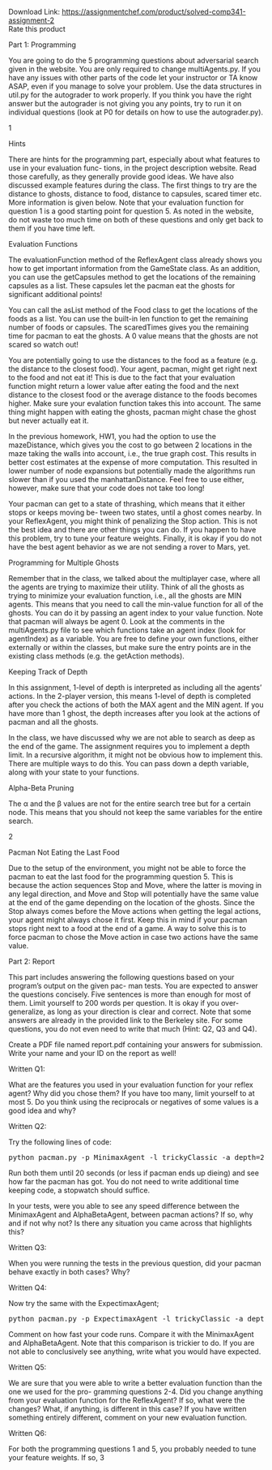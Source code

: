 Download Link: https://assignmentchef.com/product/solved-comp341-assignment-2
<br>
<span class="kksr-muted">Rate this product</span>

Part 1: Programming

You are going to do the 5 programming questions about adversarial search given in the website. You are only required to change multiAgents.py. If you have any issues with other parts of the code let your instructor or TA know ASAP, even if you manage to solve your problem. Use the data structures in util.py for the autograder to work properly. If you think you have the right answer but the autograder is not giving you any points, try to run it on individual questions (look at P0 for details on how to use the autograder.py).

1

Hints

There are hints for the programming part, especially about what features to use in your evaluation func- tions, in the project description website. Read those carefully, as they generally provide good ideas. We have also discussed example features during the class. The first things to try are the distance to ghosts, distance to food, distance to capsules, scared timer etc. More information is given below. Note that your evaluation function for question 1 is a good starting point for question 5. As noted in the website, do not waste too much time on both of these questions and only get back to them if you have time left.

Evaluation Functions

The evaluationFunction method of the ReflexAgent class already shows you how to get important information from the GameState class. As an addition, you can use the getCapsules method to get the locations of the remaining capsules as a list. These capsules let the pacman eat the ghosts for significant additional points!

You can call the asList method of the Food class to get the locations of the foods as a list. You can use the built-in len function to get the remaining number of foods or capsules. The scaredTimes gives you the remaining time for pacman to eat the ghosts. A 0 value means that the ghosts are not scared so watch out!

You are potentially going to use the distances to the food as a feature (e.g. the distance to the closest food). Your agent, pacman, might get right next to the food and not eat it! This is due to the fact that your evaluation function might return a lower value after eating the food and the next distance to the closest food or the average distance to the foods becomes higher. Make sure your evalation function takes this into account. The same thing might happen with eating the ghosts, pacman might chase the ghost but never actually eat it.

In the previous homework, HW1, you had the option to use the mazeDistance, which gives you the cost to go between 2 locations in the maze taking the walls into account, i.e., the true graph cost. This results in better cost estimates at the expense of more computation. This resulted in lower number of node expansions but potentially made the algorithms run slower than if you used the manhattanDistance. Feel free to use either, however, make sure that your code does not take too long!

Your pacman can get to a state of thrashing, which means that it either stops or keeps moving be- tween two states, until a ghost comes nearby. In your ReflexAgent, you might think of penalizing the Stop action. This is not the best idea and there are other things you can do. If you happen to have this problem, try to tune your feature weights. Finally, it is okay if you do not have the best agent behavior as we are not sending a rover to Mars, yet.

Programming for Multiple Ghosts

Remember that in the class, we talked about the multiplayer case, where all the agents are trying to maximize their utility. Think of all the ghosts as trying to minimize your evaluation function, i.e., all the ghosts are MIN agents. This means that you need to call the min-value function for all of the ghosts. You can do it by passing an agent index to your value function. Note that pacman will always be agent 0. Look at the comments in the multiAgents.py file to see which functions take an agent index (look for agentIndex) as a variable. You are free to define your own functions, either externally or within the classes, but make sure the entry points are in the existing class methods (e.g. the getAction methods).

Keeping Track of Depth

In this assignment, 1-level of depth is interpreted as including all the agents’ actions. In the 2-player version, this means 1-level of depth is completed after you check the actions of both the MAX agent and the MIN agent. If you have more than 1 ghost, the depth increases after you look at the actions of pacman and all the ghosts.

In the class, we have discussed why we are not able to search as deep as the end of the game. The assignment requires you to implement a depth limit. In a recursive algorithm, it might not be obvious how to implement this. There are multiple ways to do this. You can pass down a depth variable, along with your state to your functions.

Alpha-Beta Pruning

The α and the β values are not for the entire search tree but for a certain node. This means that you should not keep the same variables for the entire search.

2

Pacman Not Eating the Last Food

Due to the setup of the environment, you might not be able to force the pacman to eat the last food for the programming question 5. This is because the action sequences Stop and Move, where the latter is moving in any legal direction, and Move and Stop will potentially have the same value at the end of the game depending on the location of the ghosts. Since the Stop always comes before the Move actions when getting the legal actions, your agent might always chose it first. Keep this in mind if your pacman stops right next to a food at the end of a game. A way to solve this is to force pacman to chose the Move action in case two actions have the same value.

Part 2: Report

This part includes answering the following questions based on your program’s output on the given pac- man tests. You are expected to answer the questions concisely. Five sentences is more than enough for most of them. Limit yourself to 200 words per question. It is okay if you over-generalize, as long as your direction is clear and correct. Note that some answers are already in the provided link to the Berkeley site. For some questions, you do not even need to write that much (Hint: Q2, Q3 and Q4).

Create a PDF file named report.pdf containing your answers for submission. Write your name and your ID on the report as well!

Written Q1:

What are the features you used in your evaluation function for your reflex agent? Why did you chose them? If you have too many, limit yourself to at most 5. Do you think using the reciprocals or negatives of some values is a good idea and why?

Written Q2:

Try the following lines of code:

<pre>python pacman.py -p MinimaxAgent -l trickyClassic -a depth=2 -fpython pacman.py -p AlphaBetaAgent -l trickyClassic -a depth=2 -f</pre>

Run both them until 20 seconds (or less if pacman ends up dieing) and see how far the pacman has got. You do not need to write additional time keeping code, a stopwatch should suffice.

In your tests, were you able to see any speed difference between the MinimaxAgent and AlphaBetaAgent, between pacman actions? If so, why and if not why not? Is there any situation you came across that highlights this?

Written Q3:

When you were running the tests in the previous question, did your pacman behave exactly in both cases? Why?

Written Q4:

Now try the same with the ExpectimaxAgent;

<pre>python pacman.py -p ExpectimaxAgent -l trickyClassic -a depth=2 -f</pre>

Comment on how fast your code runs. Compare it with the MinimaxAgent and AlphaBetaAgent. Note that this comparison is trickier to do. If you are not able to conclusively see anything, write what you would have expected.

Written Q5:

We are sure that you were able to write a better evaluation function than the one we used for the pro- gramming questions 2-4. Did you change anything from your evaluation function for the ReflexAgent? If so, what were the changes? What, if anything, is different in this case? If you have written something entirely different, comment on your new evaluation function.

Written Q6:

For both the programming questions 1 and 5, you probably needed to tune your feature weights. If so, 3